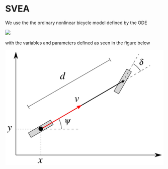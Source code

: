 # SVEA

We use the the ordinary nonlinear bicycle model defined by the ODE

<!--
\large\displaystyle\begin{align*}\dot{x} &= v \cos \psi \\ \dot{y} &= v \sin \psi \\ \dot{\psi} &= \frac{v}{d} \tan \delta \\ \end{align*}
-->
<img src="https://render.githubusercontent.com/render/math?math=%5Clarge%5Cdisplaystyle%0A%5Cbegin%7Balign*%7D%0A%20%20%20%20%5Cdot%7Bx%7D%20%26%3D%20v%20%5Ccos%20%5Cpsi%20%5C%5C%0A%20%20%20%20%5Cdot%7By%7D%20%26%3D%20v%20%5Csin%20%5Cpsi%20%5C%5C%0A%20%20%20%20%5Cdot%7B%5Cpsi%7D%20%26%3D%20%5Cfrac%7Bv%7D%7Bd%7D%20%5Ctan%20%5Cdelta%20%5C%5C%0A%5Cend%7Balign*%7D%0A">

with the variables and parameters defined as seen in the figure below

![Model](.static/model.svg "Model")

